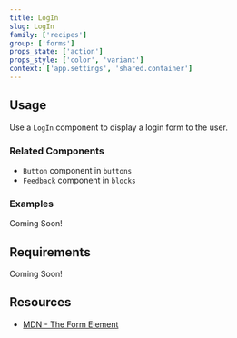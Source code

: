 ```yaml
---
title: LogIn
slug: LogIn
family: ['recipes']
group: ['forms']
props_state: ['action']
props_style: ['color', 'variant']
context: ['app.settings', 'shared.container']
---
```


## Usage

Use a `LogIn` component to display a login form to the user.

### Related Components

- `Button` component in `buttons`
- `Feedback` component in `blocks`

### Examples

<p class="feedback bare emoji:default">Coming Soon!</p>

## Requirements

<p class="feedback bare emoji:default">Coming Soon!</p>

## Resources

- [MDN - The Form Element](https://developer.mozilla.org/en-US/docs/Web/HTML/Element/form)
